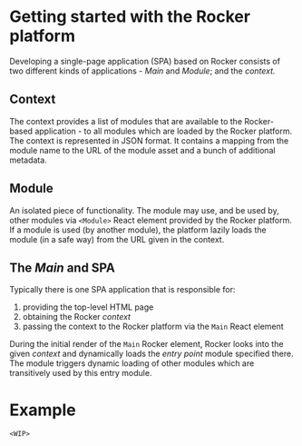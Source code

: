 # Getting started with the Rocker platform

Developing a single-page application (SPA) based on Rocker consists of two different kinds of applications - _Main_ and
_Module_; and the _context._

## Context

The context provides a list of modules that are available to the Rocker-based application - to all modules which are
loaded by the Rocker platform. The context is represented in JSON format. It contains a mapping from the module name to
the URL of the module asset and a bunch of additional metadata.

## Module

An isolated piece of functionality. The module may use, and be used by, other modules via `<Module>` React element
provided by the Rocker platform. If a module is used (by another module), the platform lazily loads the module (in a
safe way) from the URL given in the context.

## The _Main_ and SPA

Typically there is one SPA application that is responsible for:

1. providing the top-level HTML page
2. obtaining the Rocker _context_
3. passing the context to the Rocker platform via the `Main` React element

During the initial render of the `Main` Rocker element, Rocker looks into the given _context_ and dynamically loads the
_entry point_ module specified there. The module triggers dynamic loading of other modules which are transitively used
by this entry module.

# Example

`<WIP>`

